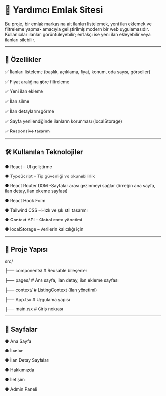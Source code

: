 # 🏡 Yardımcı Emlak Sitesi

Bu proje, bir emlak markasına ait ilanları listelemek, yeni ilan eklemek ve filtreleme yapmak amacıyla geliştirilmiş modern bir web uygulamasıdır. Kullanıcılar ilanları görüntüleyebilir; emlakçı ise yeni ilan ekleyebilir veya ilanları silebilir.

---

## 🚀 Özellikler

✅ İlanları listeleme (başlık, açıklama, fiyat, konum, oda sayısı, görseller)

✅ Fiyat aralığına göre filtreleme

✅ Yeni ilan ekleme

✅ İlan silme

✅ İlan detaylarını görme

✅ Sayfa yenilendiğinde ilanların korunması (localStorage)

✅ Responsive tasarım

---

## 🛠️ Kullanılan Teknolojiler

● React – UI geliştirme

● TypeScript – Tip güvenliği ve okunabilirlik

● React Router DOM -Sayfalar arası gezinmeyi sağlar (örneğin ana sayfa, ilan detay, ilan ekleme sayfası)

● React Hook Form

● Tailwind CSS – Hızlı ve şık stil tasarımı

● Context API – Global state yönetimi

● localStorage – Verilerin kalıcılığı için

---

## 📂 Proje Yapısı

src/ 

├── components/ # Reusable bileşenler

├── pages/ # Ana sayfa, ilan detay, ilan ekleme sayfası

├── context/ # ListingContext (ilan yönetimi)

├── App.tsx # Uygulama yapısı

├── main.tsx # Giriş noktası

---

## 📝 Sayfalar

● Ana Sayfa

● İlanlar

● İlan Detay Sayfaları

● Hakkımızda

● İletişim

● Admin Paneli
